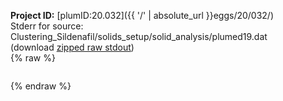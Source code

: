 **Project ID:** [plumID:20.032]({{ '/' | absolute_url }}eggs/20/032/)  
Stderr for source:  Clustering_Sildenafil/solids_setup/solid_analysis/plumed19.dat   
(download [zipped raw stdout](plumed19.dat.plumed_master.stdout.txt.zip))  
{% raw %}
<pre>
</pre>
{% endraw %}
